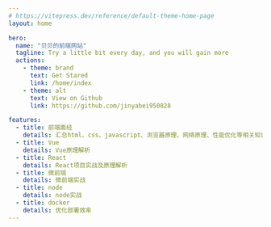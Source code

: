 ```yaml
---
# https://vitepress.dev/reference/default-theme-home-page
layout: home

hero:
  name: "贝贝的前端网站"
  tagline: Try a little bit every day, and you will gain more
  actions:
    - theme: brand
      text: Get Stared
      link: /home/index
    - theme: alt
      text: View on Github
      link: https://github.com/jinyabei950828

features:
  - title: 前端面经
    details: 汇总html、css、javascript、浏览器原理、网络原理、性能优化等相关知识点
  - title: Vue
    details: Vue原理解析
  - title: React
    details: React项目实战及原理解析
  - title: 微前端
    details: 微前端实战
  - title: node
    details: node实战
  - title: docker
    details: 优化部署效率
---
```


